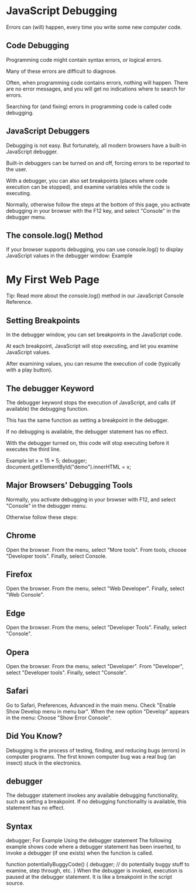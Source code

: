 # JavaScript Debugging
Errors can (will) happen, every time you write some new computer code.

## Code Debugging
Programming code might contain syntax errors, or logical errors.

Many of these errors are difficult to diagnose.

Often, when programming code contains errors, nothing will happen. There are no error messages, and you will get no indications where to search for errors.

Searching for (and fixing) errors in programming code is called code debugging.

## JavaScript Debuggers
Debugging is not easy. But fortunately, all modern browsers have a built-in JavaScript debugger.

Built-in debuggers can be turned on and off, forcing errors to be reported to the user.

With a debugger, you can also set breakpoints (places where code execution can be stopped), and examine variables while the code is executing.

Normally, otherwise follow the steps at the bottom of this page, you activate debugging in your browser with the F12 key, and select "Console" in the debugger menu.

## The console.log() Method
If your browser supports debugging, you can use console.log() to display JavaScript values in the debugger window:
Example
<!DOCTYPE html>
<html>
<body>

<h1>My First Web Page</h1>

<script>
a = 5;
b = 6;
c = a + b;
console.log(c);
</script>

</body>
</html>
Tip: Read more about the console.log() method in our JavaScript Console Reference.

## Setting Breakpoints
In the debugger window, you can set breakpoints in the JavaScript code.

At each breakpoint, JavaScript will stop executing, and let you examine JavaScript values.

After examining values, you can resume the execution of code (typically with a play button).

## The debugger Keyword
The debugger keyword stops the execution of JavaScript, and calls (if available) the debugging function.

This has the same function as setting a breakpoint in the debugger.

If no debugging is available, the debugger statement has no effect.

With the debugger turned on, this code will stop executing before it executes the third line.

Example
let x = 15 * 5;
debugger;
document.getElementById("demo").innerHTML = x;

## Major Browsers' Debugging Tools
Normally, you activate debugging in your browser with F12, and select "Console" in the debugger menu.

Otherwise follow these steps:
## Chrome
Open the browser.
From the menu, select "More tools".
From tools, choose "Developer tools".
Finally, select Console.

## Firefox
Open the browser.
From the menu, select "Web Developer".
Finally, select "Web Console".
## Edge
Open the browser.
From the menu, select "Developer Tools".
Finally, select "Console".
## Opera
Open the browser.
From the menu, select "Developer".
From "Developer", select "Developer tools".
Finally, select "Console".
## Safari
Go to Safari, Preferences, Advanced in the main menu.
Check "Enable Show Develop menu in menu bar".
When the new option "Develop" appears in the menu:
Choose "Show Error Console".
## Did You Know?
Debugging is the process of testing, finding, and reducing bugs (errors) in computer programs.
The first known computer bug was a real bug (an insect) stuck in the electronics.

## debugger
The debugger statement invokes any available debugging functionality, such as setting a breakpoint. If no debugging functionality is available, this statement has no effect.
## Syntax
debugger;
For Example
Using the debugger statement
The following example shows code where a debugger statement has been inserted, to invoke a debugger (if one exists) when the function is called.

function potentiallyBuggyCode() {
    debugger;
    // do potentially buggy stuff to examine, step through, etc.
}
When the debugger is invoked, execution is paused at the debugger statement. It is like a breakpoint in the script source.



